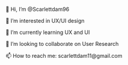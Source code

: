 <p>👋 Hi, I’m @Scarlettdam96</p>
<p>👀 I’m interested in UX/UI design</p>
<p>🌱 I’m currently learning UX and UI</p>
<p>💞️ I’m looking to collaborate on User Research</p>
<p>📫 How to reach me: scarlettdam11@gmail.com</p>

<!---
Scarlettdam96/Scarlettdam96 is a ✨ special ✨ repository because its `README.md` (this file) appears on your GitHub profile.
You can click the Preview link to take a look at your changes.
--->
